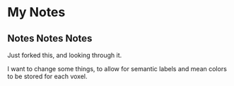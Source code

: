 # My Notes

## Notes Notes Notes

Just forked this, and looking through it.

I want to change some things, to allow for semantic labels and mean colors to be stored for each voxel.
